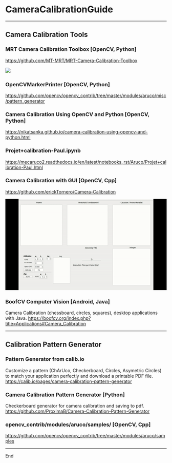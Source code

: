 # CameraCalibrationGuide

---
## Camera Calibration Tools

### MRT Camera Calibration Toolbox [OpenCV, Python]
https://github.com/MT-MRT/MRT-Camera-Calibration-Toolbox

![](https://github.com/MT-MRT/MRT-Camera-Calibration-Toolbox/blob/master/docs/example_single_chessboard.gif)

### OpenCVMarkerPrinter [OpenCV, Python]
https://github.com/opencv/opencv_contrib/tree/master/modules/aruco/misc/pattern_generator

### Camera Calibration Using OpenCV and Python [OpenCV, Python]
https://nikatsanka.github.io/camera-calibration-using-opencv-and-python.html

### Projet+calibration-Paul.ipynb
https://mecaruco2.readthedocs.io/en/latest/notebooks_rst/Aruco/Projet+calibration-Paul.html

### Camera Calibration with GUI [OpenCV, Cpp]
https://github.com/erickTornero/Camera-Calibration

![](https://github.com/erickTornero/Camera-Calibration/blob/master/sample_calibration.gif)

### BoofCV Computer Vision [Android, Java]
Camera Calibration (chessboard, circles, squares), desktop applications with Java.
https://boofcv.org/index.php?title=Applications#Camera_Calibration

---
## Calibration Pattern Generator

### Pattern Generator from calib.io
Customize a pattern (ChArUco, Checkerboard, Circles, Asymetric Circles) to match your application perfectly and download a printable PDF file.
https://calib.io/pages/camera-calibration-pattern-generator

### Camera Calibration Pattern Generator [Python]
Checkerboard generator for camera calibration and saving to pdf.
https://github.com/ProximaB/Camera-Calibration-Pattern-Generator

### opencv_contrib/modules/aruco/samples/ [OpenCV, Cpp]
https://github.com/opencv/opencv_contrib/tree/master/modules/aruco/samples

---
End
